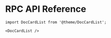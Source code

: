 # RPC API Reference

```mdx-code-block
import DocCardList from '@theme/DocCardList';

<DocCardList />
```
